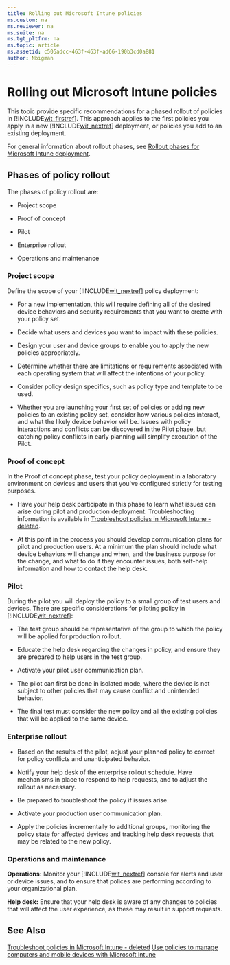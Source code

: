 ```yaml
---
title: Rolling out Microsoft Intune policies
ms.custom: na
ms.reviewer: na
ms.suite: na
ms.tgt_pltfrm: na
ms.topic: article
ms.assetid: c505adcc-463f-463f-ad66-190b3cd0a881
author: Nbigman
---
```

# Rolling out Microsoft Intune policies
This topic provide specific recommendations for a phased rollout of policies in [!INCLUDE[wit_firstref](./includes/wit_firstref_md.md)]. This approach applies to the first policies you apply in a new [!INCLUDE[wit_nextref](./includes/wit_nextref_md.md)] deployment, or policies you add to an existing deployment.

For general information about rollout phases, see [Rollout phases for Microsoft Intune deployment](rollout-phases-for-microsoft-intune-deployment.md).

## Phases of policy rollout
The phases of policy rollout are:

-   Project scope

-   Proof of concept

-   Pilot

-   Enterprise rollout

-   Operations and maintenance

### Project scope
Define the scope of your [!INCLUDE[wit_nextref](./includes/wit_nextref_md.md)] policy deployment:

-   For a new implementation, this will require defining all of the desired device behaviors and security requirements that you want to create with your policy set.

-   Decide what users and devices  you want to impact with these policies.

-   Design your user and device groups to enable you to apply the new policies appropriately.

-   Determine whether  there are limitations or requirements associated with each operating system that will affect the intentions of your policy.

-   Consider policy design specifics, such as policy type and template to be used.

-   Whether you are launching your first set of policies or adding new policies to an existing policy set, consider how various policies interact, and what the likely device behavior will be. Issues with policy interactions and conflicts can be discovered in the Pilot phase, but catching policy conflicts in early planning will simplify execution of the Pilot.

### Proof of concept
In the Proof of concept phase, test your policy deployment in a laboratory environment on devices and users that you've configured strictly for testing purposes.

-   Have your help desk participate in this phase to learn what issues can arise during pilot and production deployment.  Troubleshooting information is available in [Troubleshoot policies in Microsoft Intune - deleted](troubleshoot-policies-in-microsoft-intune---deleted.md).

-   At this point in the process you should develop communication plans for pilot and production users. At a minimum the plan should include  what device behaviors will change and when, and the business purpose for the change, and what to do if they encounter issues, both self-help information and how to contact the help desk.

### Pilot
During the pilot you will deploy the policy to a small group of test users and devices. There are specific considerations for piloting policy in [!INCLUDE[wit_nextref](./includes/wit_nextref_md.md)]:

-   The test  group should be representative of the group to which the policy will be applied for production rollout.

-   Educate the help desk  regarding the changes in policy, and ensure they are prepared to help users in the test group.

-   Activate your pilot user communication plan.

-   The pilot can first be done in isolated mode, where the device is not subject to other policies that may cause conflict and unintended behavior.

-   The final test must consider the new policy and all the existing policies that will be applied to the same device.

### Enterprise rollout

-   Based on the results of the pilot, adjust your planned policy to correct for policy conflicts and unanticipated behavior.

-   Notify your help desk of the enterprise rollout schedule. Have mechanisms in place to respond to help requests, and to adjust the rollout as necessary.

-   Be prepared to troubleshoot the policy if issues arise.

-   Activate your production user communication plan.

-   Apply the policies incrementally to additional groups, monitoring the policy state for affected devices and tracking help desk requests that may be related to the new policy.

### Operations and maintenance
**Operations:** Monitor your [!INCLUDE[wit_nextref](./includes/wit_nextref_md.md)] console for alerts and user or device issues, and to ensure that polices are performing according to your organizational plan.

**Help desk:** Ensure that your help desk is aware of any changes to policies that will affect the user experience, as these may result in support requests.

## See Also
[Troubleshoot policies in Microsoft Intune - deleted](troubleshoot-policies-in-microsoft-intune---deleted.md)
[Use policies to manage computers and mobile devices with Microsoft Intune](use-policies-to-manage-computers-and-mobile-devices-with-microsoft-intune.md)

